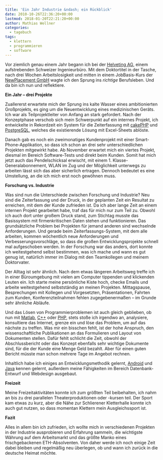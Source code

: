 ```yaml
---
title: 'Ein Jahr Industrie &ndash; ein Rückblick'
date: 2010-10-26T22:36:20+00:00
lastmod: 2018-01-20T22:21:20+00:00
author: Mathias Wellner
categories:
  - tagebuch
tags:
  - klettern
  - programmieren
  - software
---
```

Vor ziemlich genau einem Jahr begann ich bei der [Helveting AG](http://www.helveting.ch), einem aufstrebenden Schweizer Ingenieurbüro. Mit dem Doktortitel in der Tasche, nach drei Wochen Arbeitslosigkeit und mitten in einem JobBasis-Kurs der [NewPlacement GmbH](http://www.newplacement.ch) wagte ich den Sprung ins _richtige_ Berufsleben. Und da bin ich nun und reflektiere. 

**Ein Jahr &ndash; drei Projekte**

Zuallererst erwartete mich der Sprung ins kalte Wasser eines ambitionierten Großprojekts, es ging um die Neuentwicklung eines medizinischen Geräts. Ich war als Teilprojektleiter von Anfang an stark gefordert. Nach der Konzeptphase verschob sich mein Schwerpunkt auf ein internes Projekt, ich entwickelte in Rekordzeit ein System für die Zeiterfassung mit [cakePHP](http://cakephp.org/) und [PostgreSQL](http://www.postgresql.org/), welches die existierende Lösung mit Excel-Sheets ablöste. 

Danach gab es noch ein zweimonatiges Kundenprojekt mit einer Smart-Phone-Applikation, so dass ich schon an drei sehr unterschiedlichen Projekten mitgewirkt habe. Ab November erwartet mich ein viertes Projekt, diesmal im Bereich Software-Tests und direkt beim Kunden. Somit hat mich jetzt auch das Pendelschicksal erwischt, mit einem 1. Klasse-Generalabonnement, WLAN im Zug und der Möglichkeit unterwegs zu arbeiten lässt sich das aber sicherlich ertragen. Dennoch bedeutet es eine Umstellung, an die ich mich erst noch gewöhnen muss. 

**Forschung vs. Industrie**

Was sind nun die Unterschiede zwischen Forschung und Industrie? Neu sind die Zeiterfassung und der Druck, in der geplanten Zeit ein Resultat zu erreichen, mit dem der Kunde zufrieden ist. Da ich aber lange Zeit an einem internen Projekt gearbeitet habe, traf das für mich nur zum Teil zu. Obwohl ich auch dort unter großem Druck stand, zum Stichtag musste das Basissystem mit firmenkritischen Daten stehen und funktionieren. Das grundsätzliche Problem bei Projekten für jemand anderen sind wechselnde Anforderungen. Und gerade beim Zeiterfassungs-System, mit dem alle arbeiten, kommen wöchentlich neue Anforderungen und Verbesserungsvorschläge, so dass die großen Entwicklungsprojekte schnell mal aufgeschoben werden. In der Forschung war das anders, dort konnte ich weitestgehend selbst bestimmen, was ich mache und wann es gut genug ist, natürlich immer im Dialog mit den Teamkollegen und meinem Doktorvater. 

Der Alltag ist sehr ähnlich. Nach dem etwas längeren Arbeitsweg treffe ich in einer Büroumgebung mit vielen am Computer tippenden und klickenden Leuten ein. Ich starte meine persönliche Kiste hoch, checke Emails und arbeite weitestgehend selbstständig an meinen Projekten. Mittagspause, Besprechungen mit Kollegen und Vorgesetzten, Präsentationen, Fahrten zum Kunden, Konferenzteilnahmen fehlen zugegebenermaßen &ndash; im Grunde sehr ähnliche Abläufe. 

Und das Lösen von Programmierproblemen ist auch gleich geblieben, ob nun mit [Matlab](http://www.mathworks.ch/), [C++](http://de.wikipedia.org/wiki/C%2B%2B) oder [PHP](http://de.wikipedia.org/wiki/Php), stets stoße ich irgendwo an, analysiere, konsultiere das Internet, grenze ein und löse das Problem, um auf das nächste zu treffen. Was mir ein bisschen fehlt, ist der hohe Anspruch, den wissenschaftliche Publikationen an das Formulieren und Layout von Dokumenten stellen. Dafür fehlt schlicht die Zeit, obwohl der Abschlussbericht oder das Konzept ebenfalls sehr wichtige Dokumente sind, für die der Kunde eine Menge Geld bezahlt. Aber für einen guten Bericht müsste man schon mehrere Tage im Angebot rechnen. 

Inhaltlich habe ich einiges an Entwicklungsmethodik gelernt, [Android](http://www.android.com/) und [Java](http://www.java.com/de/) kennen gelernt, außerdem meine Fähigkeiten im Bereich Datenbank-Entwurf und Webdesign ausgebaut. 

**Freizeit**

Meine Freizeitaktivitäten konnte ich zum größten Teil beibehalten, ich nahm an bis zu drei parallelen Theaterproduktionen oder -kursen teil. Der Sport kam etwas zu kurz, aber die Nähe zur Schlierener Kletterhalle konnte ich auch gut nutzen, so dass momentan Klettern mein Ausgleichssport ist.

**Fazit**

Alles in allem bin ich zufrieden, ich wollte mich in verschiedenen Projekten in der Industrie ausprobieren und Erfahrung sammeln, die wichtigste Währung auf dem Arbeitsmarkt und das größte Manko eines frischgebackenen ETH-Absolventen. Von daher werde ich noch einige Zeit dabei bleiben und regelmäßig neu überlegen, ob und wann ich zurück in die deutsche Heimat möchte.